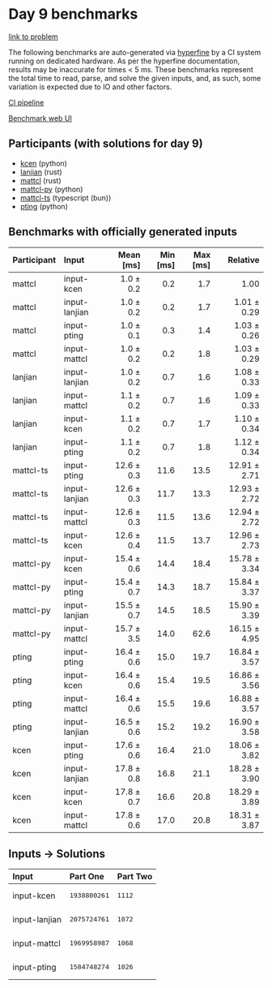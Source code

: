 # Day 9 benchmarks

[link to problem](https://adventofcode.com/2023/day/9)

The following benchmarks are auto-generated via
[hyperfine](https://github.com/sharkdp/hyperfine) by a CI system running on
dedicated hardware. As per the hyperfine documentation, results may be
inaccurate for times < 5 ms. These benchmarks represent the total time to read,
parse, and solve the given inputs, and, as such, some variation is expected due
to IO and other factors.

[CI pipeline](http://ci.papercode.net:8080/teams/main/pipelines/aoc2023)

[Benchmark web UI](https://aoc.ancalagon.black)


## Participants (with solutions for day 9)

- [kcen](https://github.com/kcen/aoc2023) (python)
- [lanjian](https://github.com/lanjian/aoc-2023) (rust)
- [mattcl](https://github.com/mattcl/aoc2023) (rust)
- [mattcl-py](https://github.com/mattcl/aoc2023-py) (python)
- [mattcl-ts](https://github.com/mattcl/aoc2023-js) (typescript (bun))
- [pting](https://github.com/pting/aoc2023) (python)


## Benchmarks with officially generated inputs

| Participant | Input | Mean [ms] | Min [ms] | Max [ms] | Relative |
|:---|:---|---:|---:|---:|---:|
| mattcl | input-kcen | 1.0 ± 0.2 | 0.2 | 1.7 | 1.00 |
| mattcl | input-lanjian | 1.0 ± 0.2 | 0.2 | 1.7 | 1.01 ± 0.29 |
| mattcl | input-pting | 1.0 ± 0.1 | 0.3 | 1.4 | 1.03 ± 0.26 |
| mattcl | input-mattcl | 1.0 ± 0.2 | 0.2 | 1.8 | 1.03 ± 0.29 |
| lanjian | input-lanjian | 1.0 ± 0.2 | 0.7 | 1.6 | 1.08 ± 0.33 |
| lanjian | input-mattcl | 1.1 ± 0.2 | 0.7 | 1.6 | 1.09 ± 0.33 |
| lanjian | input-kcen | 1.1 ± 0.2 | 0.7 | 1.7 | 1.10 ± 0.34 |
| lanjian | input-pting | 1.1 ± 0.2 | 0.7 | 1.8 | 1.12 ± 0.34 |
| mattcl-ts | input-pting | 12.6 ± 0.3 | 11.6 | 13.5 | 12.91 ± 2.71 |
| mattcl-ts | input-lanjian | 12.6 ± 0.3 | 11.7 | 13.3 | 12.93 ± 2.72 |
| mattcl-ts | input-mattcl | 12.6 ± 0.3 | 11.5 | 13.6 | 12.94 ± 2.72 |
| mattcl-ts | input-kcen | 12.6 ± 0.4 | 11.5 | 13.7 | 12.96 ± 2.73 |
| mattcl-py | input-kcen | 15.4 ± 0.6 | 14.4 | 18.4 | 15.78 ± 3.34 |
| mattcl-py | input-pting | 15.4 ± 0.7 | 14.3 | 18.7 | 15.84 ± 3.37 |
| mattcl-py | input-lanjian | 15.5 ± 0.7 | 14.5 | 18.5 | 15.90 ± 3.39 |
| mattcl-py | input-mattcl | 15.7 ± 3.5 | 14.0 | 62.6 | 16.15 ± 4.95 |
| pting | input-pting | 16.4 ± 0.6 | 15.0 | 19.7 | 16.84 ± 3.57 |
| pting | input-kcen | 16.4 ± 0.6 | 15.4 | 19.5 | 16.86 ± 3.56 |
| pting | input-mattcl | 16.4 ± 0.6 | 15.5 | 19.6 | 16.88 ± 3.57 |
| pting | input-lanjian | 16.5 ± 0.6 | 15.2 | 19.2 | 16.90 ± 3.58 |
| kcen | input-pting | 17.6 ± 0.6 | 16.4 | 21.0 | 18.06 ± 3.82 |
| kcen | input-lanjian | 17.8 ± 0.8 | 16.8 | 21.1 | 18.28 ± 3.90 |
| kcen | input-kcen | 17.8 ± 0.7 | 16.6 | 20.8 | 18.29 ± 3.89 |
| kcen | input-mattcl | 17.8 ± 0.6 | 17.0 | 20.8 | 18.31 ± 3.87 |


## Inputs -> Solutions

| Input | Part One | Part Two |
|:---|:---|:---|
|input-kcen|<pre>1938800261</pre>|<pre>1112</pre>|
|input-lanjian|<pre>2075724761</pre>|<pre>1072</pre>|
|input-mattcl|<pre>1969958987</pre>|<pre>1068</pre>|
|input-pting|<pre>1584748274</pre>|<pre>1026</pre>|